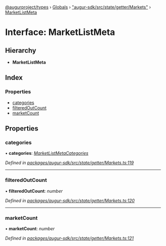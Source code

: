 [@augurproject/types](../README.md) › [Globals](../globals.md) › ["augur-sdk/src/state/getter/Markets"](../modules/_augur_sdk_src_state_getter_markets_.md) › [MarketListMeta](_augur_sdk_src_state_getter_markets_.marketlistmeta.md)

# Interface: MarketListMeta

## Hierarchy

* **MarketListMeta**

## Index

### Properties

* [categories](_augur_sdk_src_state_getter_markets_.marketlistmeta.md#categories)
* [filteredOutCount](_augur_sdk_src_state_getter_markets_.marketlistmeta.md#filteredoutcount)
* [marketCount](_augur_sdk_src_state_getter_markets_.marketlistmeta.md#marketcount)

## Properties

###  categories

• **categories**: *[MarketListMetaCategories](_augur_sdk_src_state_getter_markets_.marketlistmetacategories.md)*

*Defined in [packages/augur-sdk/src/state/getter/Markets.ts:119](https://github.com/AugurProject/augur/blob/69c4be52bf/packages/augur-sdk/src/state/getter/Markets.ts#L119)*

___

###  filteredOutCount

• **filteredOutCount**: *number*

*Defined in [packages/augur-sdk/src/state/getter/Markets.ts:120](https://github.com/AugurProject/augur/blob/69c4be52bf/packages/augur-sdk/src/state/getter/Markets.ts#L120)*

___

###  marketCount

• **marketCount**: *number*

*Defined in [packages/augur-sdk/src/state/getter/Markets.ts:121](https://github.com/AugurProject/augur/blob/69c4be52bf/packages/augur-sdk/src/state/getter/Markets.ts#L121)*
